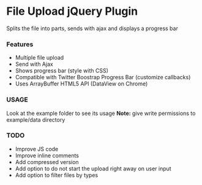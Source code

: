 File Upload jQuery Plugin
=========

Splits the file into parts, sends with ajax and 
displays a progress bar

### Features

* Multiple file upload
* Send with Ajax
* Shows progress bar (style with CSS)
* Compatible with Twitter Boostrap Progress Bar (customize callbacks)
* Uses ArrayBuffer HTML5 API (DataView on Chrome)

### USAGE

Look at the example folder to see its usage
**Note:** give write permissions to example/data directory

### TODO

* Improve JS code
* Improve inline comments
* Add compressed version
* Add option to do not start the upload right away on user input
* Add option to filter files by types
